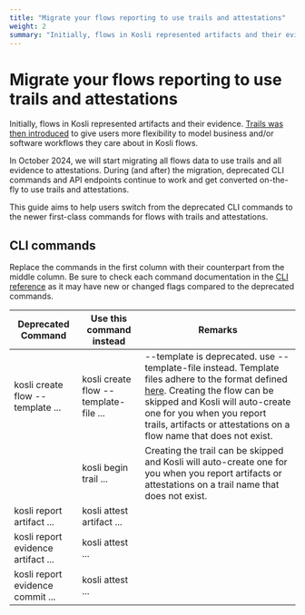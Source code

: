 ```yaml
---
title: "Migrate your flows reporting to use trails and attestations"
weight: 2
summary: "Initially, flows in Kosli represented artifacts and their evidence. Trails was then introduced to give users more flexibility to model business and/or software workflows they care about in Kosli flows. "
---
```


# Migrate your flows reporting to use trails and attestations

Initially, flows in Kosli represented artifacts and their evidence. [Trails was then introduced](https://www.kosli.com/blog/how-to-record-an-audit-trail-for-any-devops-process-with-kosli-trails/) to give users more flexibility to model business and/or software workflows they care about in Kosli flows. 

In October 2024, we will start migrating all flows data to use trails and all evidence to attestations. During (and after) the migration, deprecated CLI commands and API endpoints continue to work and get converted on-the-fly to use trails and attestations.

This guide aims to help users switch from the deprecated CLI commands to the newer first-class commands for flows with trails and attestations.

## CLI commands

Replace the commands in the first column with their counterpart from the middle column. Be sure to check each command documentation in the [CLI reference](https://docs.kosli.com/client_reference/) as it may have new or changed flags compared to the deprecated commands.

| Deprecated Command                        | Use this command instead              | Remarks                                                                                                    |
|-------------------------------------------|---------------------------------------|------------------------------------------------------------------------------------------------------------|
| kosli create flow --template ...          | kosli create flow --template-file ... | --template is deprecated. use --template-file instead.  Template files adhere to the format defined [here](https://docs.kosli.com/template_ref/).  Creating the flow can be skipped and Kosli will auto-create one for you when you report trails, artifacts or attestations on a flow name that does not exist. |
|           | kosli begin trail ... | Creating the trail can be skipped and Kosli will auto-create one for you when you report artifacts or attestations on a trail name that does not exist. |
| kosli report artifact ...                 | kosli attest artifact ...             |                                                                                                            |
| kosli report evidence artifact <type> ... | kosli attest <type> ...               |                                                                                                            |
| kosli report evidence commit <type> ...   | kosli attest <type> ...               |                                                                                                            |
